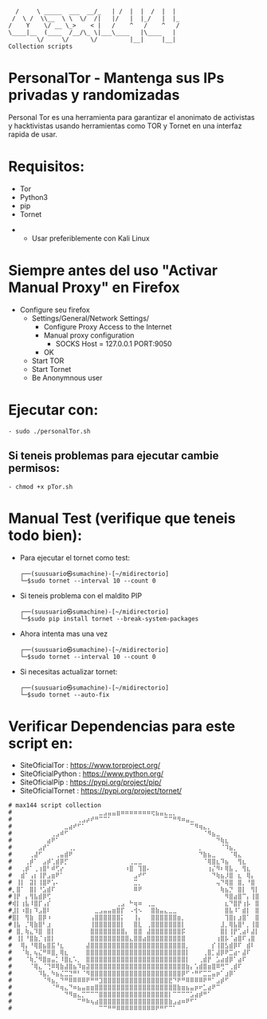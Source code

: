 ```   _____                 ____   _____    _____  
  /     \ _____  ___  __/_   | /  |  |  /  |  | 
 /  \ /  \\__  \ \  \/  /|   |/   |  |_/   |  |_
/    Y    \/ __ \_>    < |   /    ^   /    ^   /
\____|__  (____  /__/\_ \|___\____   |\____   | 
        \/     \/      \/         |__|     |__| 
Collection scripts        
```
# PersonalTor - Mantenga sus IPs privadas y randomizadas

Personal Tor es una herramienta para garantizar el anonimato de activistas y hacktivistas usando herramientas como TOR y Tornet en una interfaz rapida de usar.

# Requisitos:
 - Tor
 - Python3
 - pip
 - Tornet

* * Usar preferiblemente con Kali Linux

# Siempre antes del uso "Activar Manual Proxy" en Firefox
 - Configure seu firefox
     - Settings/General/Network Settings/
        - Configure Proxy Access to the Internet
        - Manual proxy configuration
             - SOCKS Host = 127.0.0.1 PORT:9050
        - OK
     - Start TOR
     - Start Tornet
    - Be Anonymnous user

# Ejecutar con:
    - sudo ./personalTor.sh

## Si teneis problemas para ejecutar cambie permisos:
    - chmod +x pTor.sh

# Manual Test (verifique que teneis todo bien):

- Para ejecutar el tornet como test:
    ````
    ┌──(suusuario㉿sumachine)-[~/midirectorio]
    └─$sudo tornet --interval 10 --count 0
    ````
- Si teneis problema con el maldito PIP 
    ````
    ┌──(suusuario㉿sumachine)-[~/midirectorio]
    └─$sudo pip install tornet --break-system-packages
    ````
- Ahora intenta mas una vez
    ````
    ┌──(suusuario㉿sumachine)-[~/midirectorio]
    └─$sudo tornet --interval 10 --count 0
    ````
- Si necesitas actualizar tornet:
    ````
    ┌──(suusuario㉿sumachine)-[~/midirectorio]
    └─$sudo tornet --auto-fix
    ````
# Verificar Dependencias para este script en:
- SiteOficialTor    : https://www.torproject.org/
- SiteOficialPython : https://www.python.org/
- SiteOficialPip    : https://pypi.org/project/pip/
- SiteOficialTornet  : https://pypi.org/project/tornet/

```
# max144 script collection                                                          
#⠀⠀⠀⠀⠀⠀⠀⠀⠀⠀⠀⠀⠀⠀⠀⠀⠀⠀⠀⠀⣀⣠⣤⣤⣶⠶⠶⠶⠶⠶⠶⠶⢖⣦⣤⣄⣀⡀⠀⠀⠀⠀⠀⠀⠀⠀⠀⠀⠀⠀⠀⠀⠀⠀⠀⠀⠀⠀
#⠀⠀⠀⠀⠀⠀⠀⠀⠀⠀⠀⠀⠀⠀⠀⢀⣠⡴⠞⠛⠉⠉⠁⠀⠀⠀⠀⠀⠀⠀⠀⠀⠀⠀⠀⠉⠉⠛⠻⠶⣤⣀⠀⠀⠀⠀⠀⠀⠀⠀⠀⠀⠀⠀⠀⠀⠀⠀
#⠀⠀⠀⠀⠀⠀⠀⠀⠀⠀⠀⠀⣀⣴⠞⠋⠁⠀⠀⠀⠀⠀⠀⠀⠀⠀⠀⠀⠀⠀⠀⠀⠀⠀⠀⠀⠀⠀⠀⠀⠀⠉⠻⢶⣄⡀⠀⠀⠀⠀⠀⠀⠀⠀⠀⠀⠀⠀
#⠀⠀⠀⠀⠀⠀⠀⠀⠀⢀⣠⠾⠋⠀⠀⠀⠀⠀⠀⠀⠀⠀⠀⠀⠀⠀⠀⠀⠀⠀⠀⠀⠀⠀⠀⠀⠀⠀⠀⠀⠀⠀⠀⠀⠈⠻⣦⣀⠀⠀⠀⠀⠀⠀⠀⠀⠀⠀
#⠀⠀⠀⠀⠀⠀⠀⠀⣴⠟⠁⠀⠀⠀⠀⠀⠀⠀⠀⠀⠀⠀⠀⠀⠀⠀⠀⠀⠀⠀⠀⠀⠀⠀⠀⠀⠀⠀⠀⠀⠀⠀⠀⠀⠀⠀⠀⠙⢷⣆⠀⠀⠀⠀⠀⠀⠀⠀
#⠀⠀⠀⠀⠀⠀⣠⡞⠁⠀⠀⠀⠀⢀⡀⠀⠀⠀⠀⠀⠀⠀⠀⠀⠀⠀⠀⠀⠀⠀⠀⠀⠀⠀⠀⠀⠀⠀⠀⠀⠀⠀⠀⡀⠀⠀⠀⠀⠈⠹⣦⡀⠀⠀⠀⠀⠀⠀
#⠀⠀⠀⠀⢀⣼⠋⠀⠀⠀⢀⣤⣾⠟⠀⠀⠀⠀⠀⠀⠀⠀⠀⠀⠀⠀⠀⠀⠀⠀⠀⠀⠀⠀⠀⠀⠀⠀⠀⠀⠀⠀⠀⠙⣷⣦⣀⠀⠀⠀⠈⢿⣄⠀⠀⠀⠀⠀
#⠀⠀⠀⢀⡾⠁⠀⣠⡾⢁⣾⡿⡋⠀⠀⠀⠀⠀⠀⠀⠀⠀⠀⠀⠀⠀⠀⢀⣀⣀⠀⠀⠀⠀⠀⠀⠀⠀⠀⠀⠀⠀⠀⠀⠈⢿⣿⣆⠹⣦⠀⠀⢻⣆⠀⠀⠀⠀
#⠀⠀⢀⡾⠁⢀⢰⣿⠃⠾⢋⡔⠀⠀⠀⠀⠀⠀⠀⠀⠀⠀⠀⠀⠀⠀⠰⣿⠀⢹⣿⠄⠀⠀⠀⠀⠀⠀⠀⠀⠀⠀⠀⠀⠀⢰⡌⠻⠆⢿⣧⢀⠀⢻⣆⠀⠀⠀
#⠀⠀⣾⠁⢠⡆⢸⡟⣠⣶⠟⠁⠀⠀⠀⠀⠀⠀⠀⠀⠀⠀⠀⠀⠀⠀⠀⠀⣠⠞⠋⠀⠀⠀⠀⠀⠀⠀⠀⠀⠀⠀⠀⠀⠀⠀⠙⢷⣦⡸⣿⠀⣆⠀⢿⡄⠀⠀
#⠀⢸⡇⠀⣽⡇⢸⣿⠟⢡⠄⠀⠀⠀⠀⠀⠀⠀⠀⠀⠀⠀⠀⠀⠀⠀⠀⠀⣉⡀⠀⠀⠀⠀⠀⠀⠀⠀⠀⠀⠀⠀⠀⠀⠀⠀⠀⢤⠙⢿⣿⠀⣿⡀⠘⣿⠀⠀
#⡀⣿⠁⠀⣿⡇⠘⣡⣾⠏⠀⠀⠀⠀⠀⠀⠀⠀⠀⠀⠀⠀⠀⠀⠀⠀⠀⠀⠿⠟⠀⠀⠀⠀⠀⠀⠀⠀⠀⠀⠀⠀⠀⠀⠀⠀⠀⠀⢷⣦⡙⠀⣿⡇⠀⢻⡇⠀
#⢸⡟⠀⡄⢻⣧⣾⡿⢋⠀⠀⠀⠀⠀⠀⠀⠀⠀⠀⠀⠀⠀⠀⠀⠀⠀⠀⠀⠀⠀⠀⠀⠀⠀⠀⠀⠀⠀⠀⠀⠀⠀⠀⠀⠀⠀⠀⠀⠀⠻⣿⣴⣿⠉⡄⢸⣿⠀
#⢾⡇⢰⣧⠸⣿⡏⢠⡎⠀⠀⠀⠀⠀⠀⠀⠀⠀⠀⠀⠀⠀⠀⠀⢀⣠⠀⠓⢶⠶⠀⢀⣀⠀⠀⠀⠀⠀⠀⠀⠀⠀⠀⠀⠀⠀⠀⠀⠀⣆⠙⣿⡟⢰⡧⠀⣿⠀
#⣸⡇⠰⣿⡆⠹⣠⣿⠇⠀⠀⠀⠀⠀⠀⠀⠀⠀⠀⣀⣠⣤⣤⣶⣿⡏⠀⠠⢺⠢⠀⠀⣿⣷⣤⣄⣀⣀⠀⠀⠀⠀⠀⠀⠀⠀⠀⠀⠀⣿⣧⠸⠁⣾⡇⠀⣿⠀
#⣿⡇⠀⢻⣷⠀⣿⡿⠰⠀⠀⠀⠀⠀⠀⠀⠀⠀⢠⣿⣿⣿⣿⣿⣿⡅⠀⠀⢸⡄⠀⠀⣿⣿⣿⣿⣿⣿⣶⡀⠀⠀⠀⠀⠀⠀⠀⠀⠀⢹⣿⡆⣰⣿⠁⠀⣿⠀
#⢸⣧⠀⡈⢿⣷⣿⠃⣰⠀⠀⠀⠀⠀⠀⠀⠀⠀⢸⣿⣿⣿⣿⣿⣿⡇⠀⠀⣿⣇⠀⢀⣿⣿⣿⣿⣿⣿⣿⡇⠀⠀⠀⠀⠀⠀⠀⠀⣸⡀⢿⣧⣿⠃⡀⢸⣿⠀
#⠀⣿⡀⢷⣄⠹⣿⠀⣿⡇⠀⠀⠀⠀⠀⠀⠀⠀⣿⣿⣿⣿⣿⣿⣿⣿⡄⠀⣿⣿⠀⣼⣿⣿⣿⣿⣿⣿⣿⡯⠀⠀⠀⠀⠀⠀⠀⠀⣿⡇⢸⡟⢁⣴⠇⣼⡇⠀
#⠀⢸⡇⠘⣿⣷⡈⢰⣿⡇⠀⠀⠀⠀⠀⠀⠀⠀⣿⣿⣿⣿⣿⣿⣿⣿⣿⣄⣿⣿⣴⣿⣿⣿⣿⣿⣿⣿⣿⣿⠀⠀⠀⠀⠀⠀⠀⢰⣿⡧⠈⣴⣿⠏⢠⣿⠀⠀
#⠀⠀⢿⡄⠘⢿⣿⣦⣿⣯⠘⣆⠀⠀⠀⠀⠀⣼⣿⣿⣿⣿⣿⣿⣿⣿⣿⣿⣿⣿⣿⣿⣿⣿⣿⣿⣿⣿⣿⣿⡀⠀⠀⠀⠀⠀⡎⢸⣿⣣⣾⡿⠏⠀⣾⠇⠀⠀
#⠀⠀⠈⢷⡀⢦⣌⠛⠿⣿⡀⢿⣆⠀⠀⠀⠀⣿⣿⣿⣿⣿⣿⣿⣿⣿⣿⣿⣿⣿⣿⣿⣿⣿⣿⣿⣿⣿⣿⣿⡇⠀⠀⠀⢀⣿⡁⣼⡿⠟⣉⣴⠂⣼⠏⠀⠀⠀
#⠀⠀⠀⠈⢷⡈⠻⣿⣶⣤⡁⠸⣿⣆⠡⡀⠀⣿⣿⣿⣿⣿⣿⣿⣿⣿⣿⣿⣿⣿⣿⣿⣿⣿⣿⣿⣿⣿⣿⣿⡇⠀⠀⢀⣾⡟⠀⣡⣴⣾⡿⠁⣴⠏⠀⠀⠀⠀
#⠀⠀⠀⠀⠈⢿⣄⠈⢙⠿⢿⣷⣼⣿⣦⠹⣶⣽⣿⣿⣿⣿⣿⣿⣿⣿⣿⣿⣿⣿⣿⣿⣿⣿⣿⣿⣿⣿⣿⣿⣷⡄⢡⣾⣿⣶⣿⠿⢛⠉⢀⣾⠏⠀⠀⠀⠀⠀
#⠀⠀⠀⠀⠀⠀⠹⣧⡀⠳⣦⣌⣉⣙⠛⠃⠈⠻⣿⣿⣿⣿⣿⣿⣿⣿⣿⣿⣿⣿⣿⣿⣿⣿⣿⣿⣿⣿⣿⡿⠋⠐⠛⠋⣉⣉⣤⡶⠁⣰⡿⠁⠀⠀⠀⠀⠀⠀
#⠀⠀⠀⠀⠀⠀⠀⠈⠻⣦⡀⠙⠛⠿⠿⠿⠿⠟⠛⠛⣹⣿⣿⣿⣿⣿⣿⣿⣿⣿⣿⣿⣿⣿⣿⣿⣟⠙⠟⠛⠿⠿⠿⠿⠟⠛⠁⣠⡾⠋⠀⠀⠀⠀⠀⠀⠀⠀
#⠀⠀⠀⠀⠀⠀⠀⠀⠀⠈⠛⢶⣄⠙⠶⣦⣤⣶⣶⣿⣿⣿⣿⣿⣿⣿⣿⣿⣿⣿⣿⣿⣿⣿⣿⣿⣿⣿⣷⣶⣦⣤⡶⠖⣁⣴⠟⠉⠀⠀⠀⠀⠀⠀⠀⠀⠀⠀
#⠀⠀⠀⠀⠀⠀⠀⠀⠀⠀⠀⠀⠙⠻⣶⣄⡉⠉⠉⠉⣿⣿⣿⣿⣿⣿⣿⣿⣿⣿⣿⣿⣿⣿⣿⣿⡇⠉⠉⠉⠉⣡⣴⡾⠛⠁⠀⠀⠀⠀⠀⠀⠀⠀⠀⠀⠀⠀
#⠀⠀⠀⠀⠀⠀⠀⠀⠀⠀⠀⠀⠀⠀⠀⠉⠛⠷⢦⣴⣿⣿⣿⣿⣿⣿⣿⣿⣿⣿⣿⣿⣿⣿⣿⣿⣷⣠⣴⠶⠟⠋⠁⠀⠀⠀⠀⠀⠀⠀⠀⠀⠀⠀⠀⠀⠀⠀
#⠀⠀⠀⠀⠀⠀⠀⠀⠀⠀⠀⠀⠀⠀⠀⠀⠀⠀⠀⠀⠉⠉⠛⠛⠿⠿⠿⠿⠿⠿⠿⠿⠿⠟⠛⠋⠉⠁⠀⠀⠀⠀⠀⠀⠀⠀⠀⠀⠀⠀⠀⠀⠀⠀⠀⠀⠀⠀
```
